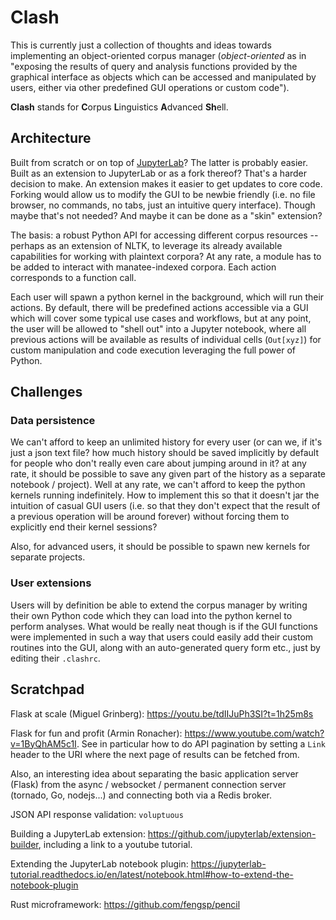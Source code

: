 # Clash

This is currently just a collection of thoughts and ideas towards implementing
an object-oriented corpus manager (*object-oriented* as in "exposing the results
of query and analysis functions provided by the graphical interface as objects
which can be accessed and manipulated by users, either via other predefined GUI
operations or custom code").

**Clash** stands for **C**orpus **L**inguistics **A**dvanced **Sh**ell.

## Architecture

Built from scratch or on top of [JupyterLab][lab]? The latter is probably
easier. Built as an extension to JupyterLab or as a fork thereof? That's a
harder decision to make. An extension makes it easier to get updates to core
code. Forking would allow us to modify the GUI to be newbie friendly (i.e. no
file browser, no commands, no tabs, just an intuitive query interface). Though
maybe that's not needed? And maybe it can be done as a "skin" extension?

The basis: a robust Python API for accessing different corpus resources --
perhaps as an extension of NLTK, to leverage its already available capabilities
for working with plaintext corpora? At any rate, a module has to be added to
interact with manatee-indexed corpora. Each action corresponds to a function
call.

Each user will spawn a python kernel in the background, which will run their
actions. By default, there will be predefined actions accessible via a GUI which
will cover some typical use cases and workflows, but at any point, the user will
be allowed to "shell out" into a Jupyter notebook, where all previous actions
will be available as results of individual cells (`Out[xyz]`) for custom
manipulation and code execution leveraging the full power of Python.

## Challenges

### Data persistence

We can't afford to keep an unlimited history for every user (or can we, if it's
just a json text file? how much history should be saved implicitly by default
for people who don't really even care about jumping around in it? at any rate,
it should be possible to save any given part of the history as a separate
notebook / project). Well at any rate, we can't afford to keep the python
kernels running indefinitely. How to implement this so that it doesn't jar the
intuition of casual GUI users (i.e. so that they don't expect that the result of
a previous operation will be around forever) without forcing them to explicitly
end their kernel sessions?

Also, for advanced users, it should be possible to spawn new kernels for
separate projects.

### User extensions

Users will by definition be able to extend the corpus manager by writing their
own Python code which they can load into the python kernel to perform analyses.
What would be really neat though is if the GUI functions were implemented in
such a way that users could easily add their custom routines into the GUI, along
with an auto-generated query form etc., just by editing their `.clashrc`.

## Scratchpad

Flask at scale (Miguel Grinberg): <https://youtu.be/tdIIJuPh3SI?t=1h25m8s>

Flask for fun and profit (Armin
Ronacher): <https://www.youtube.com/watch?v=1ByQhAM5c1I>. See in particular how
to do API pagination by setting a `Link` header to the URI where the next page
of results can be fetched from.

Also, an interesting idea about separating the basic application server (Flask)
from the async / websocket / permanent connection server (tornado, Go,
nodejs...) and connecting both via a Redis broker.

JSON API response validation: `voluptuous`

Building a JupyterLab
extension: <https://github.com/jupyterlab/extension-builder>, including a link
to a youtube tutorial.

Extending the JupyterLab notebook plugin: <https://jupyterlab-tutorial.readthedocs.io/en/latest/notebook.html#how-to-extend-the-notebook-plugin>

Rust microframework: <https://github.com/fengsp/pencil>

[lab]: https://github.com/jupyterlab/jupyterlab
